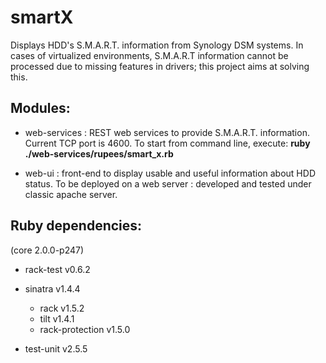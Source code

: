 smartX
======

Displays HDD's S.M.A.R.T. information from Synology DSM systems.
In cases of virtualized environments, S.M.A.R.T information cannot be processed due to missing features in drivers; this project aims at solving this.

Modules:
--------
- web-services : REST web services to provide S.M.A.R.T. information.
Current TCP port is 4600.
To start from command line, execute:
**ruby ./web-services/rupees/smart_x.rb**

- web-ui : front-end to display usable and useful information about HDD status.
To be deployed on a web server : developed and tested under classic apache server.

Ruby dependencies:
------------------
(core 2.0.0-p247)

- rack-test v0.6.2

- sinatra v1.4.4
  - rack v1.5.2
  - tilt v1.4.1
  - rack-protection v1.5.0
- test-unit v2.5.5



